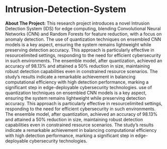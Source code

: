 # Intrusion-Detection-System
**About The Project:**
This research project introduces a novel Intrusion Detection System
(IDS) for edge computing, blending Convolutional Neural Networks
(CNN) and Random Forests for feature reduction, with a focus on anomaly
detection. The use of quantization techniques on ensembled CNN models
is a key aspect, ensuring the system remains lightweight while preserving
detection accuracy. This approach is particularly effective in resourcelimited
settings, responding to the need for efficient cybersecurity in
such environments. The ensemble model, after quantization, achieved an
accuracy of 98.13% and attained a 50% reduction in size, maintaining
robust detection capabilities even in constrained resource scenarios. The
study’s results indicate a remarkable achievement in balancing computational
efficiency with high detection performance, marking a significant
step in edge-deployable cybersecurity technologies.
use of quantization techniques on ensembled CNN models
is a key aspect, ensuring the system remains lightweight while preserving
detection accuracy. This approach is particularly effective in resourcelimited
settings, responding to the need for efficient cybersecurity in
such environments. The ensemble model, after quantization, achieved an
accuracy of 98.13% and attained a 50% reduction in size, maintaining
robust detection capabilities even in constrained resource scenarios. The
study’s results indicate a remarkable achievement in balancing computational
efficiency with high detection performance, marking a significant
step in edge-deployable cybersecurity technologies.


